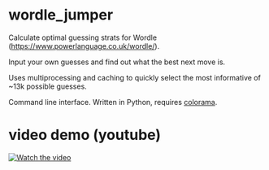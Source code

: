 # wordle_jumper

Calculate optimal guessing strats for Wordle (https://www.powerlanguage.co.uk/wordle/).

Input your own guesses and find out what the best next move is.

Uses multiprocessing and caching to quickly select the most informative of ~13k possible guesses.

Command line interface. Written in Python, requires [colorama](https://pypi.org/project/colorama/).

# video demo (youtube)

[![Watch the video](https://img.youtube.com/vi/P4zdPuOtsWo/hqdefault.jpg)](https://www.youtube.com/watch?v=P4zdPuOtsWo)
